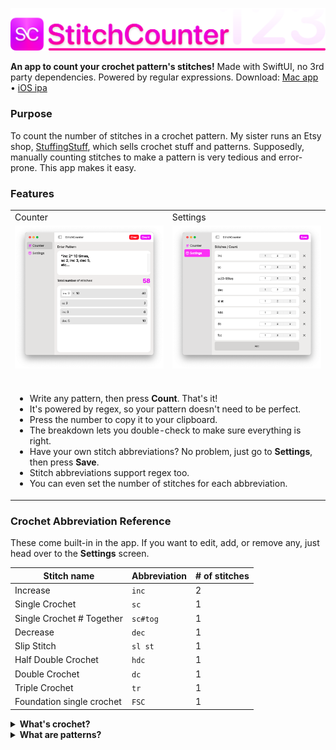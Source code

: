 
[![StitchCounter](Assets/head.png)](#)

**An app to count your crochet pattern's stitches!** Made with SwiftUI, no 3rd party dependencies. Powered by regular expressions. Download: [Mac app](https://github.com/aheze/StitchCounter/raw/main/Assets/StitchCounter.zip) • [iOS ipa](https://github.com/aheze/StitchCounter/raw/main/Assets/StitchCounter.ipa)


### Purpose
To count the number of stitches in a crochet pattern. My sister runs an Etsy shop, [StuffingStuff](https://www.etsy.com/shop/StuffingStuff), which sells crochet stuff and patterns. Supposedly, manually counting stitches to make a pattern is very tedious and error-prone. This app makes it easy.

### Features

<table>
<tr>
<td>
Counter
</td>
<td>
Settings
</td>
</tr>
  
  
  
<tr>
<td>
<img src="Assets/main.png"> 
</td>
<td>
<img src="Assets/settings.png">
</td>
</tr>
  
<tr>
<td colspan="2"><br>
  
- Write any pattern, then press <strong>Count</strong>. That's it!
- It's powered by regex, so your pattern doesn't need to be perfect.
- Press the number to copy it to your clipboard.
- The breakdown lets you double-check to make sure everything is right.
- Have your own stitch abbreviations? No problem, just go to **Settings**, then press <strong>Save</strong>.
- Stitch abbreviations support regex too.
- You can even set the number of stitches for each abbreviation.
</td>
</tr>
</table>


### Crochet Abbreviation Reference
These come built-in in the app. If you want to edit, add, or remove any, just head over to the **Settings** screen.


Stitch name | Abbreviation | # of stitches
--- | --- | ---
Increase | `inc` | 2
Single Crochet | `sc` | 1
Single Crochet # Together | `sc#tog` | 1
Decrease | `dec` | 1
Slip Stitch | `sl st` | 1
Half Double Crochet | `hdc` | 1
Double Crochet | `dc` | 1
Triple Crochet | `tr` | 1
Foundation single crochet | `FSC` | 1




<details>
<summary><strong>What's crochet?</strong></summary>

<br>
  
> Crochet is a process of creating textiles by using a crochet hook to interlock loops of yarn, thread, or strands of other materials. The name is derived from the French term crochet, meaning 'small hook'. Hooks can be made from a variety of materials, such as metal, wood, bamboo, or plastic. — [Wikipedia](https://en.wikipedia.org/wiki/Crochet)
  
![](Assets/crochet.png)
  
---
</details>


<details>
<summary><strong>What are patterns?</strong></summary>

  <br>
  
It's like an instruction manual, but for crocheting.
  
---
</details>





